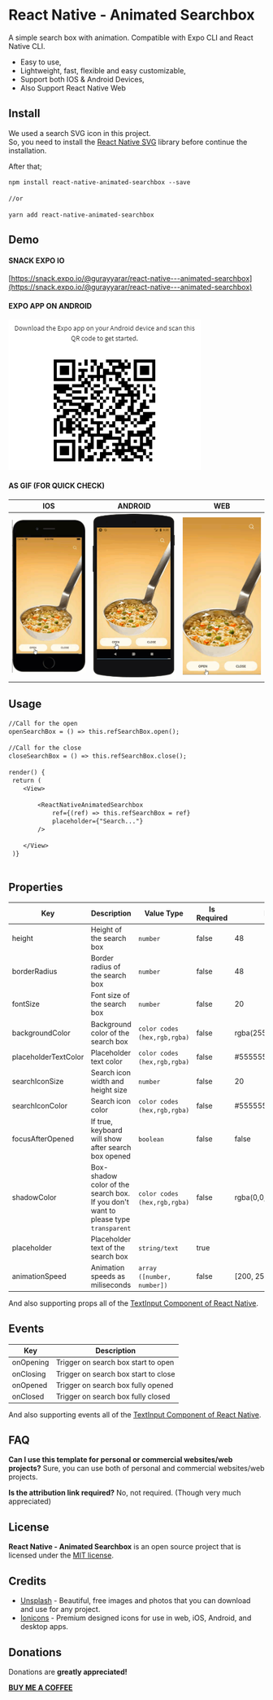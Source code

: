# React Native - Animated Searchbox  
A simple search box with animation. Compatible with Expo CLI and React Native CLI.  
  
* Easy to use,  
* Lightweight, fast, flexible and easy customizable,  
* Support both IOS & Android Devices,  
* Also Support React Native Web  
  
  
## Install  
We used a search SVG icon in this project.   
So, you need to install the [React Native SVG](https://github.com/react-native-community/react-native-svg#installation) library before continue the installation.   
  
After that;  
  
```  
npm install react-native-animated-searchbox --save  
  
//or  
  
yarn add react-native-animated-searchbox  
```  
  
## Demo  
#### SNACK EXPO IO
[https://snack.expo.io/@gurayyarar/react-native---animated-searchbox](https://snack.expo.io/@gurayyarar/react-native---animated-searchbox)

#### EXPO APP ON ANDROID
![IOS](assets/demo/qr_code.png)


#### AS GIF (FOR QUICK CHECK)

|IOS|ANDROID|WEB|
|---|-------|---|  
|![IOS](assets/demo/ios.gif)|![ANDROID](assets/demo/android.gif)|![WEB](assets/demo/web.gif)|  
  
  
## Usage  
```  
//Call for the open  
openSearchBox = () => this.refSearchBox.open();  
  
//Call for the close  
closeSearchBox = () => this.refSearchBox.close();  
  
render() {  
 return ( 
    <View>
  
        <ReactNativeAnimatedSearchbox 
            ref={(ref) => this.refSearchBox = ref} 
            placeholder={"Search..."} 
        />
         
    </View>  
 )}  
  
```  
  
## Properties  
| Key                  | Description                                                                             | Value Type                        | Is Required | Default                   |  
|----------------------|-----------------------------------------------------------------------------------------|-----------------------------------|-------------|---------------------------|  
| height               | Height of the search box                                                                | ``number``                       | false       | 48                        |  
| borderRadius         | Border radius of the search box                                                         | ``number``                       | false       | 48                        |  
| fontSize             | Font size of the search box                                                             | ``number``                       | false       | 20                        |  
| backgroundColor      | Background color of the search box                                                      | ``color codes (hex,rgb,rgba)``                  | false       | rgba(255,255,255,0.70) |  
| placeholderTextColor | Placeholder text color                                                                  | ``color codes (hex,rgb,rgba)``                  | false       | #555555                  |  
| searchIconSize       | Search icon width and height size                                                       | ``number``                       | false       | 20                        |  
| searchIconColor      | Search icon color                                                                       | ``color codes (hex,rgb,rgba)``                  | false       | #555555                  |  
| focusAfterOpened     | If true, keyboard will show after search box opened                                     | ``boolean``                      | false       | false                     |  
| shadowColor          | Box\-shadow color of the search box\. If you don't want to please type ``transparent``  | ``color codes (hex,rgb,rgba)``                  | false       | rgba(0,0,0,0.12\)       |  
| placeholder          | Placeholder text of the search box                                                      | ``string/text``                  | true        |                           |  
| animationSpeed       | Animation speeds as miliseconds                                                         | ``array ([number, number])`` | false       | [200, 250] |  
  
And also supporting props all of the [TextInput Component of React Native](https://reactnative.dev/docs/textinput).  
  
  
## Events  
|Key|Description|  
|---|-----------|  
|onOpening|Trigger on search box start to open|  
|onClosing|Trigger on search box start to close|  
|onOpened|Trigger on search box fully opened|  
|onClosed|Trigger on search box fully closed|  
  
And also supporting events all of the [TextInput Component of React Native](https://reactnative.dev/docs/textinput).  
  
  
## FAQ  
**Can I use this template for personal or commercial websites/web projects?** Sure, you can use both of personal and commercial websites/web projects.  
  
**Is the attribution link required?** No, not required. (Though very much appreciated)  
  
  
## License  
**React Native - Animated Searchbox** is an open source project that is licensed under the [MIT license](http://opensource.org/licenses/MIT).  
  
  
## Credits  
* [Unsplash](https://unsplash.com/) - Beautiful, free images and photos that you can download and use for any project.  
* [Ionicons](https://ionicons.com/) - Premium designed icons for use in web, iOS, Android, and desktop apps.  
  
  
## Donations  
Donations are **greatly appreciated!**  
  
**[BUY ME A COFFEE](http://bit.ly/2yEjtx5)**
